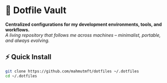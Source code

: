 # 🔧 Dotfile Vault

**Centralized configurations for my development environments, tools, and workflows.**  
*A living repository that follows me across machines – minimalist, portable, and always evolving.*

## ⚡ Quick Install
```bash
git clone https://github.com/mahmutmft/dotfiles ~/.dotfiles
cd ~/.dotfiles
